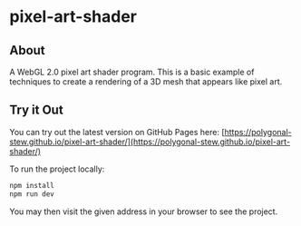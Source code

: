 # pixel-art-shader

## About

A WebGL 2.0 pixel art shader program. This is a basic example of techniques to create a rendering of a 3D mesh that appears like pixel art.

## Try it Out

You can try out the latest version on GitHub Pages here: [https://polygonal-stew.github.io/pixel-art-shader/](https://polygonal-stew.github.io/pixel-art-shader/)

To run the project locally:

```zsh
npm install
npm run dev
```

You may then visit the given address in your browser to see the project.

